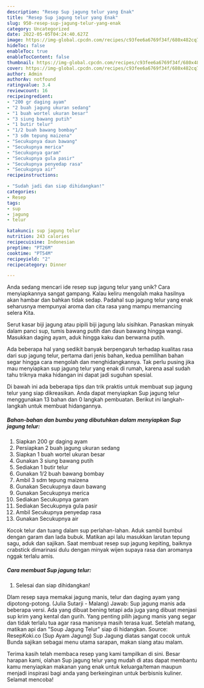 ```yaml
---
description: "Resep Sup jagung telur yang Enak"
title: "Resep Sup jagung telur yang Enak"
slug: 950-resep-sup-jagung-telur-yang-enak
category: Uncategorized
date: 2022-05-05T04:24:40.627Z
image: https://img-global.cpcdn.com/recipes/c93fee6a6769f34f/680x482cq70/sup-jagung-telur-foto-resep-utama.jpg
hideToc: false
enableToc: true
enableTocContent: false
thumbnail: https://img-global.cpcdn.com/recipes/c93fee6a6769f34f/680x482cq70/sup-jagung-telur-foto-resep-utama.jpg
cover: https://img-global.cpcdn.com/recipes/c93fee6a6769f34f/680x482cq70/sup-jagung-telur-foto-resep-utama.jpg
author: Admin
authorAv: notfound
ratingvalue: 3.4
reviewcount: 16
recipeingredient:
- "200 gr daging ayam"
- "2 buah jagung ukuran sedang"
- "1 buah wortel ukuran besar"
- "3 siung bawang putih"
- "1 butir telur"
- "1/2 buah bawang bombay"
- "3 sdm tepung maizena"
- "Secukupnya daun bawang"
- "Secukupnya merica"
- "Secukupnya garam"
- "Secukupnya gula pasir"
- "Secukupnya penyedap rasa"
- "Secukupnya air"
recipeinstructions:

- "Sudah jadi dan siap dihidangkan!"
categories:
- Resep
tags:
- sup
- jagung
- telur

katakunci: sup jagung telur 
nutrition: 243 calories
recipecuisine: Indonesian
preptime: "PT26M"
cooktime: "PT54M"
recipeyield: "2"
recipecategory: Dinner

---
```





Anda sedang mencari ide resep sup jagung telur yang unik? Cara menyiapkannya sangat gampang. Kalau keliru mengolah maka hasilnya akan hambar dan bahkan tidak sedap. Padahal sup jagung telur yang enak seharusnya mempunyai aroma dan cita rasa yang mampu memancing selera Kita.





Serut kasar biji jagung atau pipili biji jagung lalu sisihkan. Panaskan minyak dalam panci sup, tumis bawang putih dan daun bawang hingga wangi. Masukkan daging ayam, aduk hingga kaku dan berwarna putih.

Ada beberapa hal yang sedikit banyak berpengaruh terhadap kualitas rasa dari sup jagung telur, pertama dari jenis bahan, kedua pemilihan bahan segar hingga cara mengolah dan menghidangkannya. Tak perlu pusing jika mau menyiapkan sup jagung telur yang enak di rumah, karena asal sudah tahu triknya maka hidangan ini dapat jadi suguhan spesial.






Di bawah ini ada beberapa tips dan trik praktis untuk membuat sup jagung telur yang siap dikreasikan. Anda dapat menyiapkan Sup jagung telur menggunakan 13 bahan dan 0 langkah pembuatan. Berikut ini langkah-langkah untuk membuat hidangannya.

<!--inarticleads1-->

##### Bahan-bahan dan bumbu yang dibutuhkan dalam menyiapkan Sup jagung telur:

1. Siapkan 200 gr daging ayam
1. Persiapkan 2 buah jagung ukuran sedang
1. Siapkan 1 buah wortel ukuran besar
1. Gunakan 3 siung bawang putih
1. Sediakan 1 butir telur
1. Gunakan 1/2 buah bawang bombay
1. Ambil 3 sdm tepung maizena
1. Gunakan Secukupnya daun bawang
1. Gunakan Secukupnya merica
1. Sediakan Secukupnya garam
1. Sediakan Secukupnya gula pasir
1. Ambil Secukupnya penyedap rasa
1. Gunakan Secukupnya air


Kocok telur dan tuang dalam sup perlahan-lahan. Aduk sambil bumbui dengan garam dan lada bubuk. Matikan api lalu masukkan larutan tepung sagu, aduk dan sajikan. Saat membuat resep sup jagung kepiting, baiknya crabstick dimarinasi dulu dengan minyak wijen supaya rasa dan aromanya nggak terlalu amis. 

<!--inarticleads2-->

##### Cara membuat Sup jagung telur:


1. Selesai dan siap dihidangkan!

Dlam resep saya memakai jagung manis, telur dan daging ayam yang dipotong-potong. (Julia Sutarji - Malang) Jawab: Sup jagung manis ada beberapa versi. Ada yang dibuat bening tetapi ada juga yang dibuat menjasi sup krim yang kental dan gurih. Yang penting pilih jagung manis yang segar dan tidak terlalu tua agar rasa manisnya masih terasa kuat. Setelah matang, matikan api dan &#34;Soup Jagung Telur&#34; siap di hidangkan. Source: ResepKoki.co (Sup Ayam Jagung) Sup Jagung diatas sangat cocok untuk Bunda sajikan sebagai menu utama sarapan, makan siang atau malam. 

Terima kasih telah membaca resep yang kami tampilkan di sini. Besar harapan kami, olahan Sup jagung telur yang mudah di atas dapat membantu kamu menyiapkan makanan yang enak untuk keluarga/teman maupun menjadi inspirasi bagi anda yang berkeinginan untuk berbisnis kuliner. Selamat mencoba!
